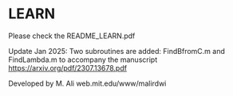 # LEARN
Please check the README_LEARN.pdf

Update Jan 2025:
Two subroutines are added: FindBfromC.m and FindLambda.m to accompany the manuscript 
https://arxiv.org/pdf/2307.13678.pdf

Developed by M. Ali web.mit.edu/www/malirdwi
